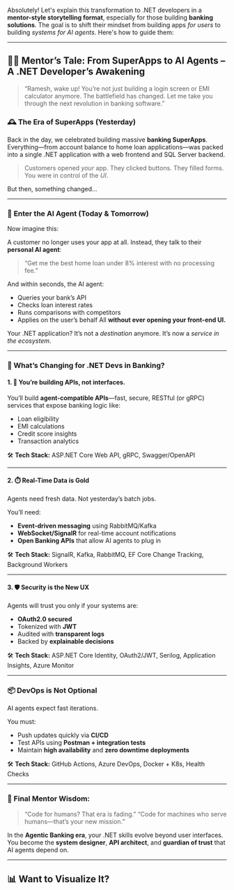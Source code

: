 Absolutely! Let's explain this transformation to .NET developers in a **mentor-style storytelling format**, especially for those building **banking solutions**. The goal is to shift their mindset from building apps *for users* to building *systems for AI agents*. Here's how to guide them:

---

## 🧙‍♂️ Mentor’s Tale: From SuperApps to AI Agents – A .NET Developer’s Awakening

> “Ramesh, wake up! You’re not just building a login screen or EMI calculator anymore. The battlefield has changed. Let me take you through the next revolution in banking software.”

### 🕰️ **The Era of SuperApps (Yesterday)**

Back in the day, we celebrated building massive **banking SuperApps**. Everything—from account balance to home loan applications—was packed into a single .NET application with a web frontend and SQL Server backend.

> Customers opened *your* app. They clicked buttons. They filled forms.
> You were in control of the *UI*.

But then, something changed...

---

### 🤖 **Enter the AI Agent (Today & Tomorrow)**

Now imagine this:

A customer no longer uses your app at all.
Instead, they talk to their **personal AI agent**:

> “Get me the best home loan under 8% interest with no processing fee.”

And within seconds, the AI agent:

* Queries your bank’s API
* Checks loan interest rates
* Runs comparisons with competitors
* Applies on the user’s behalf
  All **without ever opening your front-end UI.**

Your .NET application? It’s not a *destination* anymore. It’s now a *service in the ecosystem*.

---

### 🔧 What’s Changing for .NET Devs in Banking?

#### 1. 🧩 You’re building APIs, not interfaces.

You’ll build **agent-compatible APIs**—fast, secure, RESTful (or gRPC) services that expose banking logic like:

* Loan eligibility
* EMI calculations
* Credit score insights
* Transaction analytics

🛠 **Tech Stack:** ASP.NET Core Web API, gRPC, Swagger/OpenAPI

---

#### 2. ⏱️ Real-Time Data is Gold

Agents need fresh data. Not yesterday’s batch jobs.

You’ll need:

* **Event-driven messaging** using RabbitMQ/Kafka
* **WebSocket/SignalR** for real-time account notifications
* **Open Banking APIs** that allow AI agents to plug in

🛠 **Tech Stack:** SignalR, Kafka, RabbitMQ, EF Core Change Tracking, Background Workers

---

#### 3. 🛡 Security is the New UX

Agents will trust you only if your systems are:

* **OAuth2.0 secured**
* Tokenized with **JWT**
* Audited with **transparent logs**
* Backed by **explainable decisions**

🛠 **Tech Stack:** ASP.NET Core Identity, OAuth2/JWT, Serilog, Application Insights, Azure Monitor

---

### 📦 DevOps is Not Optional

AI agents expect fast iterations.

You must:

* Push updates quickly via **CI/CD**
* Test APIs using **Postman + integration tests**
* Maintain **high availability** and **zero downtime deployments**

🛠 **Tech Stack:** GitHub Actions, Azure DevOps, Docker + K8s, Health Checks

---

### 🧠 Final Mentor Wisdom:

> “Code for humans? That era is fading.”
> “Code for machines who serve humans—that’s your new mission.”

In the **Agentic Banking era**, your .NET skills evolve beyond user interfaces. You become the **system designer**, **API architect**, and **guardian of trust** that AI agents depend on.

---

## 📊 Want to Visualize It?

 
 
